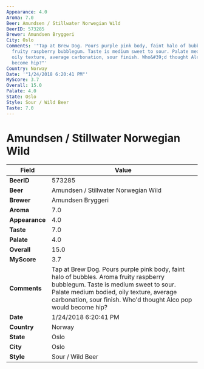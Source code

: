 ```yaml
---
Appearance: 4.0
Aroma: 7.0
Beer: Amundsen / Stillwater Norwegian Wild
BeerID: 573285
Brewer: Amundsen Bryggeri
City: Oslo
Comments: '"Tap at Brew Dog. Pours purple pink body, faint halo of bubbles. Aroma
  fruity raspberry bubblegum. Taste is medium sweet to sour. Palate medium bodied,
  oily texture, average carbonation, sour finish. Who&#39;d thought Alco pop would
  become hip?"'
Country: Norway
Date: '"1/24/2018 6:20:41 PM"'
MyScore: 3.7
Overall: 15.0
Palate: 4.0
State: Oslo
Style: Sour / Wild Beer
Taste: 7.0
---
```


# Amundsen / Stillwater Norwegian Wild

| Field         | Value |
|---------------|-------|
| **BeerID** | 573285 |
| **Beer** | Amundsen / Stillwater Norwegian Wild |
| **Brewer** | Amundsen Bryggeri |
| **Aroma** | 7.0 |
| **Appearance** | 4.0 |
| **Taste** | 7.0 |
| **Palate** | 4.0 |
| **Overall** | 15.0 |
| **MyScore** | 3.7 |
| **Comments** | Tap at Brew Dog. Pours purple pink body, faint halo of bubbles. Aroma fruity raspberry bubblegum. Taste is medium sweet to sour. Palate medium bodied, oily texture, average carbonation, sour finish. Who&#39;d thought Alco pop would become hip? |
| **Date** | 1/24/2018 6:20:41 PM |
| **Country** | Norway |
| **State** | Oslo |
| **City** | Oslo |
| **Style** | Sour / Wild Beer |
